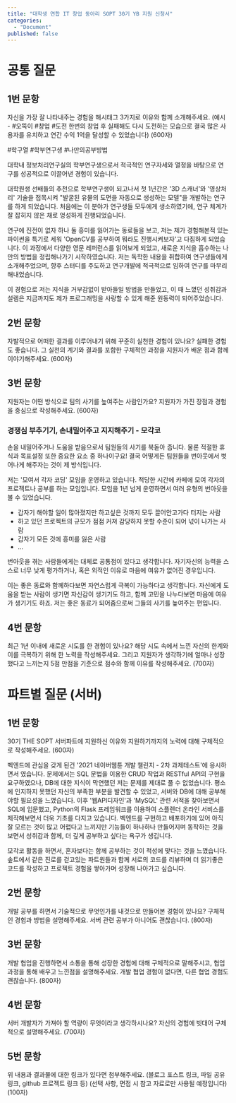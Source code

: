 ```yaml
---
title: "대학생 연합 IT 창업 동아리 SOPT 30기 YB 지원 신청서"
categories:
  - "Document"
published: false
---
```


# 공통 질문

## 1번 문항

자신을 가장 잘 나타내주는 경험을 해시태그 3가지로 이유와 함께 소개해주세요.
(예시 - #오뚝이 #창업 #도전
한번의 창업 후 실패해도 다시 도전하는 모습으로 결국 많은 사용자를 유치하고 연간 수익 1억을 달성할 수 있었습니다) (600자)


#학구열 #학부연구생 #나만의공부방법

대학내 정보처리연구실의 학부연구생으로서 적극적인 연구자세와 열정을 바탕으로 연구를 성공적으로 이끌어낸 경험이 있습니다.

대학원생 선배들의 추천으로 학부연구생이 되고나서 첫 1년간은 '3D 스캐너'와 '영상처리' 기술을 접목시켜 "발굴된 유물의 도면을 자동으로 생성하는 모델"을 개발하는 연구를 하게 되었습니다. 처음에는 이 분야가 연구생들 모두에게 생소하였기에, 연구 체계가 잘 잡히지 않은 채로 엉성하게 진행되었습니다.

연구에 진전이 없자 하나 둘 흥미를 잃어가는 동료들을 보고, 저는 제가 경험해본적 있는 파이썬을 특기로 세워 'OpenCV를 공부하여 뭐라도 진행시켜보자'고 다짐하게 되었습니다. 이 과정에서 다양한 영문 레퍼런스를 읽어보게 되었고, 새로운 지식을 흡수하는 나만의 방법을 정립해나가기 시작하였습니다. 저는 독학한 내용을 취합하여 연구생들에게 소개해주었으며, 향후 스터디를 주도하고 연구개발에 적극적으로 임하여 연구를 마무리해내었습니다.

이 경험으로 저는 지식을 거부감없이 받아들일 방법을 만들었고, 이 때 느꼈던 성취감과 설렘은 지금까지도 제가 프로그래밍을 사랑할 수 있게 해준 원동력이 되어주었습니다.


## 2번 문항

자발적으로 어떠한 결과를 이루어내기 위해 꾸준히 실천한 경험이 있나요? 실패한 경험도 좋습니다. 그 실천의 계기와 결과를 포함한 구체적인 과정을 지원자가 배운 점과 함께 이야기해주세요. (600자)

## 3번 문항

지원자는 어떤 방식으로 팀의 사기를 높여주는 사람인가요? 지원자가 가진 장점과 경험을 중심으로 작성해주세요. (600자)

### 경쟁심 부추기기, 손내밀어주고 지지해주기 - 모각코

손을 내밀어주거나 도움을 받음으로서 팀원들의 사기를 북돋아 줍니다. 물론 적절한 휴식과 목표설정 또한 중요한 요소 중 하나이구요!
결국 어떻게든 팀원들을 번아웃에서 벗어나게 해주자는 것이 제 방식입니다.

저는 '모여서 각자 코딩' 모임을 운영하고 있습니다. 적당한 시간에 카페에 모여 각자의 프로젝트나 공부를 하는 모임입니다.
모임을 1년 넘게 운영하면서 여러 유형의 번아웃을 볼 수 있었습니다.

* 갑자기 해야할 일이 많아졌지만 하고싶은 것까지 모두 끌어안고가다 터지는 사람
* 하고 있던 프로젝트의 규모가 점점 커져 감당하지 못할 수준이 되어 넋이 나가는 사람
* 갑자기 모든 것에 흥미를 잃은 사람
* ...

번아웃을 겪는 사람들에게는 대체로 공통점이 있다고 생각합니다.
자기자신의 능력을 스스로 너무 낮게 평가하거나, 혹은 외적인 이유로 마음에 여유가 없어진 경우입니다.

이는 좋은 동료와 함께하다보면 자연스럽게 극복이 가능하다고 생각합니다. 자신에게 도움을 받는 사람이 생기면 자신감이 생기기도 하고, 함께 고민을 나누다보면 마음에 여유가 생기기도 하죠. 저는 좋은 동료가 되어줌으로써 그들의 사기를 높여주는 편입니다.


## 4번 문항

최근 1년 이내에 새로운 시도를 한 경험이 있나요?
해당 시도 속에서 느낀 자신의 한계와 이를 극복하기 위해 한 노력을 작성해주세요. 그리고 지원자가 생각하기에 얼마나 성장했다고 느끼는지 5점 만점을 기준으로 점수와 함께 이유를 작성해주세요. (700자)

# 파트별 질문 (서버)

## 1번 문항

30기 THE SOPT 서버파트에 지원하신 이유와 지원하기까지의 노력에 대해 구체적으로 작성해주세요. (600자)


벡엔드에 관심을 갖게 된건 '2021 네이버웹툰 개발 챌린지 - 2차 과제테스트'에 응시하면서 였습니다. 문제에서는 SQL 문법을 이용한 CRUD 작업과 RESTful API의 구현을 요구하였으나, DB에 대한 지식이 막연했던 저는 문제를 제대로 풀 수 없었습니다. 평소에 인지하지 못했던 자신의 부족한 부분을 발견할 수 있었고, 서버와 DB에 대해 공부해야할 필요성을 느꼈습니다. 이후 '웹API디자인'과 'MySQL' 관련 서적을 찾아보면서 SQL에 입문했고, Python의 Flask 프레임워크를 이용하여 스플렌더 온라인 서비스를 제작해보면서 더욱 기초를 다지고 있습니다. 벡엔드를 구현하고 배포하기에 있어 아직 잘 모르는 것이 많고 어렵다고 느끼지만 기능들이 하나하나 만들어지며 동작하는 것을 보면서 성취감과 함께, 더 깊게 공부하고 싶다는 욕구가 생깁니다.

모각코 활동을 하면서, 혼자보다는 함께 공부하는 것이 적성에 맞다는 것을 느꼈습니다. 솦트에서 같은 진로를 걷고있는 파트원들과 함께 서로의 코드를 리뷰하며 더 읽기좋은 코드를 작성하고 프로젝트 경험을 쌓아가며 성장해 나아가고 싶습니다.


## 2번 문항

개발 공부를 하면서 기술적으로 무엇인가를 내것으로 만들어본 경험이 있나요? 구체적인 경험과 방법을 설명해주세요. 서버 관련 공부가 아니어도 괜찮습니다.  (800자)

## 3번 문항

개발 협업을 진행하면서 소통을 통해 성장한 경험에 대해 구체적으로 말해주시고, 협업 과정을 통해 배우고 느낀점을 설명해주세요. 개발 협업 경험이 없다면, 다른 협업 경험도 괜찮습니다. (800자)

## 4번 문항

서버 개발자가 가져야 할 역량이 무엇이라고 생각하시나요? 자신의 경험에 빗대어 구체적으로 설명해주세요. (700자)

## 5번 문항

위 내용과 결과물에 대한 링크가 있다면 첨부해주세요. (블로그 포스트 링크, 파일 공유 링크, github 프로젝트 링크 등) (선택 사항, 면접 시 참고 자료로만 사용될 예정입니다) (100자)
